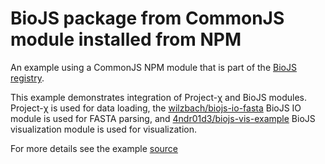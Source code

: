 # BioJS package from CommonJS module installed from NPM

An example using a CommonJS NPM module that is part of the [BioJS registry](http://biojs.io/).

This example demonstrates integration of Project-χ and BioJS modules.  Project-χ is used for data loading, the [wilzbach/biojs-io-fasta](https://github.com/wilzbach/biojs-io-fasta) BioJS IO module is used for FASTA parsing, and [4ndr01d3/biojs-vis-example](https://github.com/4ndr01d3/biojs-vis-example) BioJS visualization module is used for visualization.

For more details see the example  [source](https://github.com/Hypercubed/Project-Chi/tree/master/dataset/example/app/components/examples/biojs)
